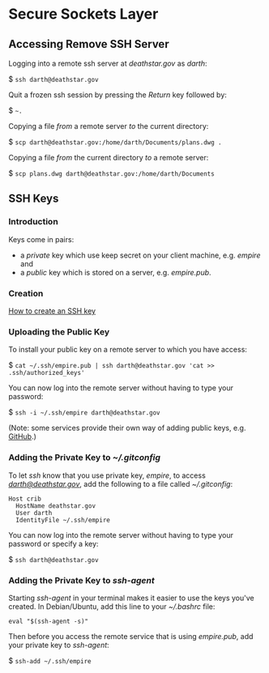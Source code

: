 # Secure Sockets Layer

## Accessing Remove SSH Server

Logging into a remote ssh server at *deathstar.gov* as *darth*:

$ `ssh darth@deathstar.gov`

Quit a frozen ssh session by pressing the *Return* key followed by:

$ `~.`

Copying a file *from* a remote server *to* the current directory:

$ `scp darth@deathstar.gov:/home/darth/Documents/plans.dwg .`

Copying a file *from* the current directory *to* a remote server:

$ `scp plans.dwg darth@deathstar.gov:/home/darth/Documents`

## SSH Keys

### Introduction

Keys come in pairs:

* a *private* key which use keep secret on your client machine, e.g. *empire* and
* a *public* key which is stored on a server, e.g. *empire.pub*.

### Creation

[How to create an SSH key](https://help.github.com/articles/generating-ssh-keys/)

### Uploading the Public Key

To install your public key on a remote server to which you have access:

$ `cat ~/.ssh/empire.pub | ssh darth@deathstar.gov 'cat >> .ssh/authorized_keys'`

You can now log into the remote server without having to type your password:

$ `ssh -i ~/.ssh/empire darth@deathstar.gov`

(Note: some services provide their own way of adding public keys, e.g. [GitHub](https://help.github.com/articles/adding-a-new-ssh-key-to-your-github-account/).)

### Adding the Private Key to *~/.gitconfig*

To let *ssh* know that you use private key, *empire*, to access *darth@deathstar.gov*, add the following to a file called *~/.gitconfig*:

    Host crib
      HostName deathstar.gov
      User darth
      IdentityFile ~/.ssh/empire

You can now log into the remote server without having to type your password or specify a key:

$ `ssh darth@deathstar.gov`

### Adding the Private Key to *ssh-agent*

Starting *ssh-agent* in your terminal makes it easier to use the keys you've created. In Debian/Ubuntu, add this line to your *~/.bashrc* file:

    eval "$(ssh-agent -s)"

Then before you access the remote service that is using *empire.pub*, add your private key to *ssh-agent*:

$ `ssh-add ~/.ssh/empire`
